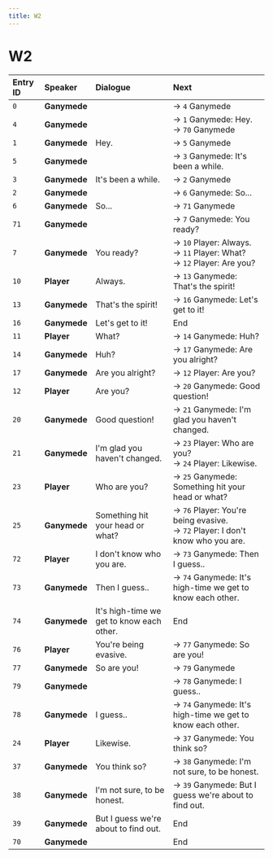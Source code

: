 ```yaml
---
title: W2
---
```


# W2


| Entry ID | Speaker | Dialogue | Next |
| :------- | :------ | :------- | :------------ |
| `0` | **Ganymede** |  | → `4` Ganymede |
| `4` | **Ganymede** |  | → `1` Ganymede: Hey\.<br>→ `70` Ganymede |
| `1` | **Ganymede** | Hey\. | → `5` Ganymede |
| `5` | **Ganymede** |  | → `3` Ganymede: It's been a while\. |
| `3` | **Ganymede** | It's been a while\. | → `2` Ganymede |
| `2` | **Ganymede** |  | → `6` Ganymede: So\.\.\. |
| `6` | **Ganymede** | So\.\.\. | → `71` Ganymede |
| `71` | **Ganymede** |  | → `7` Ganymede: You ready? |
| `7` | **Ganymede** | You ready? | → `10` Player: Always\.<br>→ `11` Player: What?<br>→ `12` Player: Are you? |
| `10` | **Player** | Always\. | → `13` Ganymede: That's the spirit\! |
| `13` | **Ganymede** | That's the spirit\! | → `16` Ganymede: Let's get to it\! |
| `16` | **Ganymede** | Let's get to it\! | End |
| `11` | **Player** | What? | → `14` Ganymede: Huh? |
| `14` | **Ganymede** | Huh? | → `17` Ganymede: Are you alright? |
| `17` | **Ganymede** | Are you alright? | → `12` Player: Are you? |
| `12` | **Player** | Are you? | → `20` Ganymede: Good question\! |
| `20` | **Ganymede** | Good question\! | → `21` Ganymede: I'm glad you haven't changed\. |
| `21` | **Ganymede** | I'm glad you haven't changed\. | → `23` Player: Who are you?<br>→ `24` Player: Likewise\. |
| `23` | **Player** | Who are you? | → `25` Ganymede: Something hit your head or what? |
| `25` | **Ganymede** | Something hit your head or what? | → `76` Player: You're being evasive\.<br>→ `72` Player: I don't know who you are\. |
| `72` | **Player** | I don't know who you are\. | → `73` Ganymede: Then I guess\.\. |
| `73` | **Ganymede** | Then I guess\.\. | → `74` Ganymede: It's high\-time we get to know each other\. |
| `74` | **Ganymede** | It's high\-time we get to know each other\. | End |
| `76` | **Player** | You're being evasive\. | → `77` Ganymede: So are you\! |
| `77` | **Ganymede** | So are you\! | → `79` Ganymede |
| `79` | **Ganymede** |  | → `78` Ganymede: I guess\.\. |
| `78` | **Ganymede** | I guess\.\. | → `74` Ganymede: It's high\-time we get to know each other\. |
| `24` | **Player** | Likewise\. | → `37` Ganymede: You think so? |
| `37` | **Ganymede** | You think so? | → `38` Ganymede: I'm not sure, to be honest\. |
| `38` | **Ganymede** | I'm not sure, to be honest\. | → `39` Ganymede: But I guess we're about to find out\. |
| `39` | **Ganymede** | But I guess we're about to find out\. | End |
| `70` | **Ganymede** |  | End |

